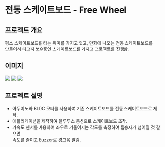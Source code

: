 # 전동 스케이트보드 - Free Wheel
## 프로젝트 개요
평소 스케이트보드를 타는 취미를 가지고 있고, 만화에 나오는 전동 스케이트보드를   
만들어서 타고자 보유중인 스케이트보드를 가지고 프로젝트를 진행함.

## 이미지
<img src="https://user-images.githubusercontent.com/44526808/103165263-e585b880-4858-11eb-847f-20c621ba6cd6.png"></img>
<img src="https://user-images.githubusercontent.com/44526808/103165256-c5ee9000-4858-11eb-8fbc-8a0c45dfa1ab.png"></img>
<img src="https://user-images.githubusercontent.com/44526808/103165272-f9311f00-4858-11eb-8c07-2e13904503c7.png"></img>

## 프로젝트 설명
+ 아두이노와 BLDC 모터를 사용하여 기존 스케이트보드를 전동 스케이트보드로 제작.
+ 애플리케이션을 제작하여 블루투스 통신으로 스케이트보드 조작.
+ 가속도 센서를 사용하여 좌우로 기울어지는 각도를 측정하여 탑승자가 넘어질 것 같으면   
속도를 줄이고 Buzzer로 경고음 알림.
